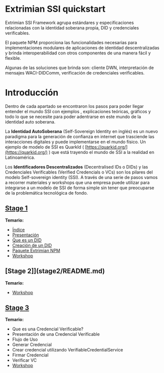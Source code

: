# Extrimian SSI quickstart 

Extrimian SSI Framework agrupa estándares y especificaciones relacionadas con la identidad soberana propia, DID y credenciales verificables.

El paquete NPM proporciona las funcionalidades necesarias para implementaciones modulares de aplicaciones de identidad descentralizadas y brinda interoperabilidad con otros componentes de una manera fácil y flexible.

Algunas de las soluciones que brinda son: cliente DWN, interpretación de mensajes WACI-DIDComm, verificación de credenciales verificables.


# Introducción 

Dentro de cada apartado se encontraron los pasos para poder llegar entender el mundo SSI con ejemplos , explicaciones teóricas, gráficos y todo lo que se necesite para poder adentrarse en este mundo de la identidad auto soberana.

La **Identidad AutoSoberana** (Self-Sovereign Identity en inglés) es un nuevo paradigma para la generación de confianza en internet que trasciende las interacciones digitales y puede implementarse en el mundo físico.
Un ejemplo de modelo de SSI es QuarkId ( [https://quarkid.org/](https://quarkid.org/) ) que está trayendo el mundo de SSI a la realidad en Latinoamérica.
 
Los **Identificadores Descentralizados** (Decentralised IDs o DIDs) y las Credenciales Verificables (Verified Credencials o VCs) son los pilares del modelo Self-sovereign identity (SSI). A través de una serie de pasos vamos a recorrer materiales y workshops que una empresa puede utilizar para integrarse a un modelo de SSI de forma simple sin tener que preocuparse de la problemática tecnológica de fondo.

## [Stage 1](stage1/README.md) 

**Temario:**

 - [Índice](stage1/README.md)
 - [Presentación](stage1/presentation.pdf)
 - [Que es un DID](stage1/what-is-did.md)
 - [Creación de un DID](stage1/create-did.md)
 - [Paquete Extrimian NPM](stage1/extrimian-packages.md)
 - [Workshop](stage1/workshop/did)
 

## [Stage 2]](stage2/README.md) 

**Temario:**

 - [Workshop](stage2/README.md) 


## [Stage 3](stage2/README.md) 

**Temario:**

- Que es una Credencial Verificable?
- Presentación de una Credencial Verificable
- Flujo de Uso
- Generar Credencial
- Crear credencial utilizando VerifiableCredentialService
- Firmar Credencial
- Verificar VC
- [Workshop](stage3/vc-example) 